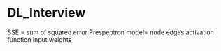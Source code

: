 # DL_Interview
SSE = sum of squared error 
Prespeptron model= node edges activation function input weights 
